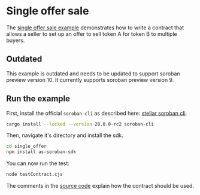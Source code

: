 # Single offer sale

The [single offer sale example](https://github.com/Soneso/as-soroban-examples/tree/main/single_offer) demonstrates how to write a contract that allows a seller to set up an offer to sell token A for token B to multiple buyers. 

## Outdated

This example is outdated and needs to be updated to support soroban preview version 10. It currently supports soroban preview version 9.

## Run the example

First, install the official `soroban-cli` as described here: [stellar soroban cli](https://github.com/stellar/soroban-cli).

```sh
cargo install --locked --version 20.0.0-rc2 soroban-cli
```

Then, navigate it's directory and install the sdk.

```sh
cd single_offer
npm install as-soroban-sdk
```

You can now run the test:

```sh
node testContract.cjs
```

The comments in the [source code](https://github.com/Soneso/as-soroban-examples/tree/main/single_offer/assembly/index.ts) explain how the contract should be used.